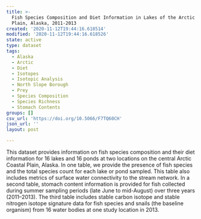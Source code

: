 ```yaml
---
title: >-
  Fish Species Composition and Diet Information in Lakes of the Arctic Coastal
  Plain, Alaska, 2011-2013
created: '2020-11-12T19:44:16.618514'
modified: '2020-11-12T19:44:16.618526'
state: active
type: dataset
tags:
  - Alaska
  - Arctic
  - Diet
  - Isotopes
  - Isotopic Analysis
  - North Slope Borough
  - Prey
  - Species Composition
  - Species Richness
  - Stomach Contents
groups: []
csv_url: 'https://doi.org/10.5066/F7TQ60CH'
json_url: ''
layout: post

---
```

This dataset provides information on fish species composition and their diet information for 16 lakes and 16 ponds at two locations on the central Arctic Coastal Plain, Alaska. In one table, we provide the presence of fish species and the total species count for each lake or pond sampled. This table also includes metrics of surface water connectivity to the stream network. In a second table, stomach content information is provided for fish collected during summer sampling periods (late June to mid-August) over three years (2011–2013). The third table includes stable carbon isotope and stable nitrogen isotope signature data for fish species and snails (the baseline organism) from 16 water bodies at one study location in 2013.
